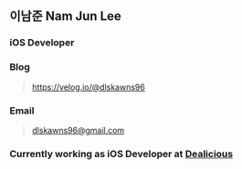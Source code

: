 ## 이남준 Nam Jun Lee
### iOS Developer

### Blog
> https://velog.io/@dlskawns96

### Email
> dlskawns96@gmail.com

### Currently working as iOS Developer at [Dealicious](https://www.dealicious.kr)
